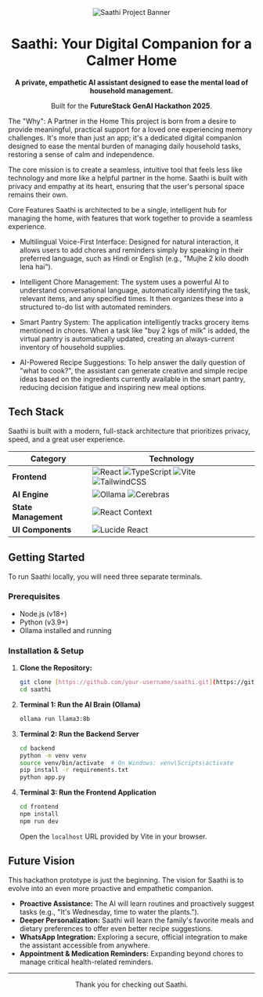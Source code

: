 <div align="center">
<img src="https://www.google.com/search?q=https://placehold.co/1200x300/6366F1/FFFFFF%3Ftext%3DSaathi%26font%3Dpacifico" alt="Saathi Project Banner">







<h1>Saathi: Your Digital Companion for a Calmer Home</h1>
<p>
<strong>A private, empathetic AI assistant designed to ease the mental load of household management.</strong>
</p>
<p>
Built for the <strong>FutureStack GenAI Hackathon 2025</strong>.
</p>

</div>

The "Why": A Partner in the Home
This project is born from a desire to provide meaningful, practical support for a loved one experiencing memory challenges. It's more than just an app; it's a dedicated digital companion designed to ease the mental burden of managing daily household tasks, restoring a sense of calm and independence.

The core mission is to create a seamless, intuitive tool that feels less like technology and more like a helpful partner in the home. Saathi is built with privacy and empathy at its heart, ensuring that the user's personal space remains their own.

Core Features
Saathi is architected to be a single, intelligent hub for managing the home, with features that work together to provide a seamless experience.

- Multilingual Voice-First Interface: Designed for natural interaction, it allows users to add chores and reminders simply by speaking in their preferred language, such as Hindi or English (e.g., "Mujhe 2 kilo doodh lena hai").

- Intelligent Chore Management: The system uses a powerful AI to understand conversational language, automatically identifying the task, relevant items, and any specified times. It then organizes these into a structured to-do list with automated reminders.

- Smart Pantry System: The application intelligently tracks grocery items mentioned in chores. When a task like "buy 2 kgs of milk" is added, the virtual pantry is automatically updated, creating an always-current inventory of household supplies.

- AI-Powered Recipe Suggestions: To help answer the daily question of "what to cook?", the assistant can generate creative and simple recipe ideas based on the ingredients currently available in the smart pantry, reducing decision fatigue and inspiring new meal options.

## Tech Stack

Saathi is built with a modern, full-stack architecture that prioritizes privacy, speed, and a great user experience.

| Category           | Technology                                                                                                                                                                                                                                                                                             |
| ------------------ | ------------------------------------------------------------------------------------------------------------------------------------------------------------------------------------------------------------------------------------------------------------------------------------------------------ |
| **Frontend** | ![React](https://img.shields.io/badge/-React-61DAFB?logo=react&logoColor=white) ![TypeScript](https://img.shields.io/badge/-TypeScript-3178C6?logo=typescript&logoColor=white) ![Vite](https://img.shields.io/badge/-Vite-646CFF?logo=vite&logoColor=white) ![TailwindCSS](https://img.shields.io/badge/-TailwindCSS-06B6D4?logo=tailwindcss&logoColor=white) |
| **AI Engine** | ![Ollama](https://img.shields.io/badge/-Ollama-000000?logo=ollama&logoColor=white) ![Cerebras](https://img.shields.io/badge/-Cerebras-FF4F00?logo=cerebras&logoColor=white)                                                                                                                               |
| **State Management** | ![React Context](https://img.shields.io/badge/-React_Context-61DAFB?logo=react&logoColor=white)                                                                                                                                                                                                   |
| **UI Components** | ![Lucide React](https://img.shields.io/badge/-Lucide_React-1A1A1A?logo=lucide&logoColor=white)                                                                                                                                                                                                              |

## Getting Started

To run Saathi locally, you will need three separate terminals.

### Prerequisites

* Node.js (v18+)
* Python (v3.9+)
* Ollama installed and running

### Installation & Setup

1.  **Clone the Repository:**
    ```bash
    git clone [https://github.com/your-username/saathi.git](https://github.com/your-username/saathi.git)
    cd saathi
    ```

2.  **Terminal 1: Run the AI Brain (Ollama)**
    ```bash
    ollama run llama3:8b
    ```

3.  **Terminal 2: Run the Backend Server**
    ```bash
    cd backend
    python -m venv venv
    source venv/bin/activate  # On Windows: venv\Scripts\activate
    pip install -r requirements.txt
    python app.py
    ```

4.  **Terminal 3: Run the Frontend Application**
    ```bash
    cd frontend
    npm install
    npm run dev
    ```
    Open the `localhost` URL provided by Vite in your browser.

## Future Vision

This hackathon prototype is just the beginning. The vision for Saathi is to evolve into an even more proactive and empathetic companion.

* **Proactive Assistance:** The AI will learn routines and proactively suggest tasks (e.g., "It's Wednesday, time to water the plants.").
* **Deeper Personalization:** Saathi will learn the family's favorite meals and dietary preferences to offer even better recipe suggestions.
* **WhatsApp Integration:** Exploring a secure, official integration to make the assistant accessible from anywhere.
* **Appointment & Medication Reminders:** Expanding beyond chores to manage critical health-related reminders.

---

<div align="center">
  <p>Thank you for checking out Saathi.</p>
</div>
